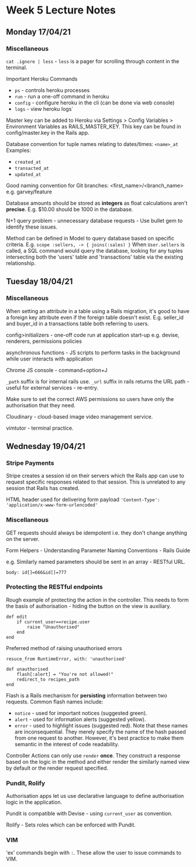 # Week 5 Lecture Notes

## Monday 17/04/21

### Miscellaneous

`cat .ignore | less` - `less` is a pager for scrolling through content in the terminal.

Important Heroku Commands
- `ps` - controls heroku processes
- `run` - run a one-off command in heroku
- `config` - configure heroku in the cli (can be done via web console)
- `logs` - view heroku logs`

Master key can be added to Heroku via Settings > Config Variables > Environment Variables as RAILS_MASTER_KEY.
This key can be found in config/master.key in the Rails app.

Database convention for tuple names relating to dates/times: `<name>_at`
Examples:
- `created_at`
- `transacted_at`
- `updated_at`

Good naming convention for Git branches:
<first_name>/<branch_name> e.g. garvey/feature

Database amounts should be stored as **integers** as float calculations aren't **precise**.
E.g. $10.00 should be 1000 in the database.

N+1 query problem - unnecessary database requests - Use bullet gem to identify these issues.

Method can be defined in Model to query database based on specific criteria.
E.g. `scope :sellers, -> { joins(:sales) }`
When `User.sellers` is called, a SQL command would query the database, looking for any tuples intersecting both the 'users' table and 'transactions' table via the existing relationship.

## Tuesday 18/04/21

### Miscellaneous

When setting an attribute in a table using a Rails migration, it's good to have a foreign key attribute even if the foreign table doesn't exist.
E.g. seller_id and buyer_id in a transactions table both referring to users.

config>initializers - one-off code run at application start-up e.g. devise, renderers, permissions policies

asynchronous functions - JS scripts to perform tasks in the background while user interacts with application

Chrome JS console - command+option+J

`_path` suffix is for internal rails use.
`_url` suffix in rails returns the URL path - useful for external services - re-entry.

Make sure to set the correct AWS permissions so users have only the authorisation that they need.

Cloudinary - cloud-based image video management service.

vimtutor - terminal practice.

## Wednesday 19/04/21

### Stripe Payments

Stripe creates a session id on their servers which the Rails app can use to request specific responses related to that session.
This is unrelated to any session that Rails has created.

HTML header used for delivering form payload
`'Content-Type': 'application/x-www-form-urlencoded'`

### Miscellaneous

GET requests should always be idempotent i.e. they don't change anything on the server.

Form Helpers - Understanding Parameter Naming Conventions - Rails Guide

e.g. Similarly named parameters should be sent in an array - RESTful URL.

`body: id[]=666&id[]=777`

### Protecting the RESTful endpoints

Rough example of protecting the action in the controller.
This needs to form the basis of authorisation - hiding the button on the view is auxiliary.

```
def edit
	if current_user==recipe.user
		raise "Unauthorised"
	end
end
```

Preferred method of raising unauthorised errors

```
resuce_from RuntimeError, with: 'unauthorised'

def unauthorised
	flash[:alert] = "You're not allowed!"
	redirect_to recipes_path
end
```

Flash is a Rails mechanism for **persisting** information between two requests. 
Common flash names include:
- `notice` - used for important notices (suggested green).
- `alert` - used for information alerts (suggested yellow). 
- `error` - used to highlight issues (suggested red). 
Note that these names are inconsequential. They merely specify the name of the hash passed from one request to another.
However, it's best practice to make them semantic in the interest of code readability.

Controller Actions can only use `render` **once**.
They construct a response based on the logic in the method and either render the similarly named view by default or the render request specified.

### Pundit, Rolify

Authorisation apps let us use declarative language to define authorisation logic in the application.

Pundit is compatible with Devise - using `current_user` as convention.

Rolify - Sets roles which can be enforced with Pundit.

### VIM

'ex' commands begin with `:`.
These allow the user to issue commands to VIM.
